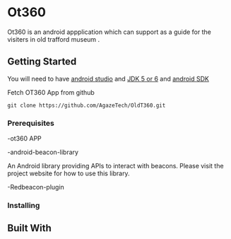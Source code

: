 # Ot360
Ot360 is an android appplication which can support as a guide for the visiters in old trafford museum .

## Getting Started
You will need to have [android studio](https://developer.android.com/studio/index.html) and [JDK 5 or 6](http://www.oracle.com/technetwork/java/javase/downloads/index.html)  and [android SDK](https://developer.android.com/studio/index.html)

Fetch OT360 App from github
```
git clone https://github.com/AgazeTech/OldT360.git

```
### Prerequisites

-ot360 APP

-android-beacon-library

An Android library providing APIs to interact with beacons. Please visit the project website for how to use this library.


-Redbeacon-plugin

### Installing
## Built With


